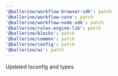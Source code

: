 ```yaml
---
'@ballerine/workflow-browser-sdk': patch
'@ballerine/workflow-core': patch
'@ballerine/workflow-node-sdk': patch
'@ballerine/rules-engine-lib': patch
'@ballerine/blocks': patch
'@ballerine/common': patch
'@ballerine/config': patch
'@ballerine/ui': patch
---
```


Updated tsconfig and types

